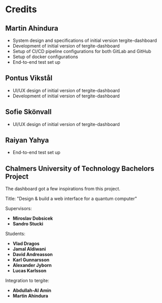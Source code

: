# Credits

## Martin Ahindura

- System design and specifications of initial version tergite-dashboard
- Development of initial version of tergite-dashboard
- Setup of CI/CD pipeline configurations for both GitLab and GitHub
- Setup of docker configurations
- End-to-end test set up

## Pontus Vikstål

- UI/UX design of initial version of tergite-dashboard
- Development of initial version of tergite-dashboard

## Sofie Skönvall

- UI/UX design of initial version of tergite-dashboard

## Raiyan Yahya

- End-to-end test set up

## Chalmers University of Technology Bachelors Project

The dashboard got a few inspirations from this project.

Title: "Design & build a web interface for a quantum computer"

Supervisors:

- **Miroslav Dobsicek**
- **Sandro Stucki**

Students:

- **Vlad Dragos**
- **Jamal Aldiwani**
- **David Andreasson**
- **Karl Gunnarsson**
- **Alexander Jyborn**
- **Lucas Karlsson**

Integration to tergite:

- **Abdullah-Al Amin**
- **Martin Ahindura**
